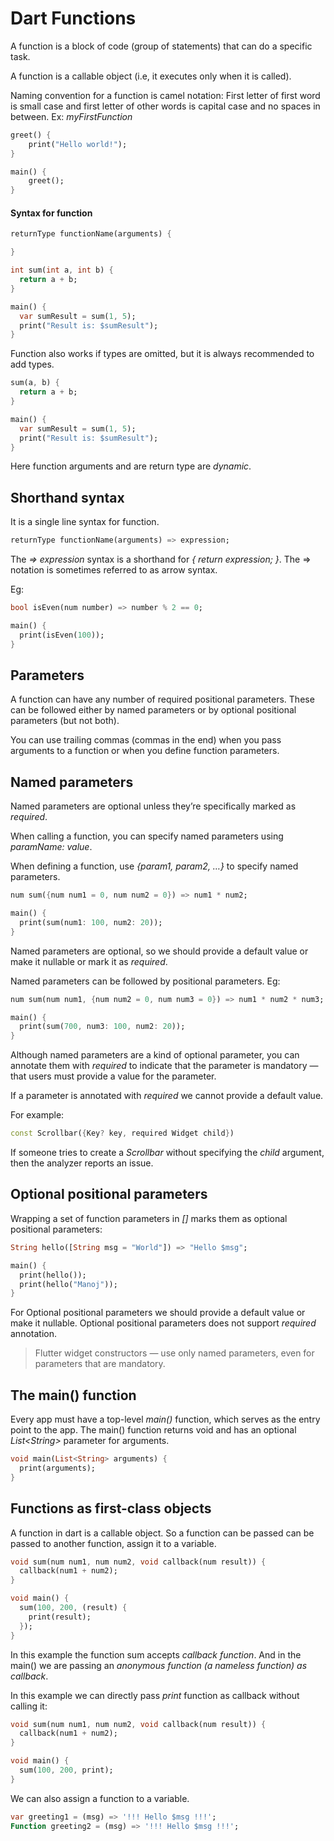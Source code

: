 # Dart Functions

A function is a block of code (group of statements) that can do a specific task.

A function is a callable object (i.e, it executes only when it is called).


Naming convention for a function is camel notation: First letter of first word is small case and first letter of other words is capital case and no spaces in between. Ex: *myFirstFunction*

``` dart
greet() {
    print("Hello world!");
}

main() {
    greet();
}
```

#### Syntax for function

``` dart
returnType functionName(arguments) {

}
```

``` dart
int sum(int a, int b) {
  return a + b;
}

main() {
  var sumResult = sum(1, 5);
  print("Result is: $sumResult");
}
```

Function also works if types are omitted, but it is always recommended to add types.

``` dart
sum(a, b) {
  return a + b;
}

main() {
  var sumResult = sum(1, 5);
  print("Result is: $sumResult");
}
```

Here function arguments and are return type are *dynamic*.

## Shorthand syntax
It is a single line syntax for function.

``` dart
returnType functionName(arguments) => expression;
```
The *=> expression* syntax is a shorthand for *{ return expression; }*. The => notation is sometimes referred to as arrow syntax.

Eg:
``` dart
bool isEven(num number) => number % 2 == 0;

main() {
  print(isEven(100));
}

```

## Parameters
A function can have any number of required positional parameters. These can be followed either by named parameters or by optional positional parameters (but not both).

You can use trailing commas (commas in the end) when you pass arguments to a function or when you define function parameters.

## Named parameters
Named parameters are optional unless they’re specifically marked as *required*.

When calling a function, you can specify named parameters using *paramName: value*.

When defining a function, use *{param1, param2, …}* to specify named parameters.

``` dart
num sum({num num1 = 0, num num2 = 0}) => num1 * num2;

main() {
  print(sum(num1: 100, num2: 20));
}
```

Named parameters are optional, so we should provide a default value or make it nullable or mark it as *required*.

Named parameters can be followed by positional parameters. Eg:
``` dart
num sum(num num1, {num num2 = 0, num num3 = 0}) => num1 * num2 * num3;

main() {
  print(sum(700, num3: 100, num2: 20));
}
```

Although named parameters are a kind of optional parameter, you can annotate them with *required* to indicate that the parameter is mandatory — that users must provide a value for the parameter.

If a parameter is annotated with *required* we cannot provide a default value.

For example:

``` dart
const Scrollbar({Key? key, required Widget child})
```
If someone tries to create a *Scrollbar* without specifying the *child* argument, then the analyzer reports an issue.

## Optional positional parameters
Wrapping a set of function parameters in *[]* marks them as optional positional parameters:

``` dart
String hello([String msg = "World"]) => "Hello $msg";

main() {
  print(hello());
  print(hello("Manoj"));
}
```

For Optional positional parameters we should provide a default value or make it nullable. Optional positional parameters does not support *required* annotation.

> Flutter widget constructors — use only named parameters, even for parameters that are mandatory.

## The main() function
Every app must have a top-level *main()* function, which serves as the entry point to the app. The main() function returns void and has an optional *List&lt;String>* parameter for arguments.

``` dart
void main(List<String> arguments) {
  print(arguments);
}
```

## Functions as first-class objects
A function in dart is a callable object. So a function can be passed can be passed to another function, assign it to a variable.

``` dart
void sum(num num1, num num2, void callback(num result)) {
  callback(num1 + num2);
}

void main() {
  sum(100, 200, (result) { 
    print(result);
  });
}
```
In this example the function sum accepts *callback function*. And in the main() we are passing an *anonymous function (a nameless function) as callback*.

In this example we can directly pass *print* function as callback without calling it:

``` dart
void sum(num num1, num num2, void callback(num result)) {
  callback(num1 + num2);
}

void main() {
  sum(100, 200, print);
}
```

We can also assign a function to a variable.

``` dart
var greeting1 = (msg) => '!!! Hello $msg !!!';
Function greeting2 = (msg) => '!!! Hello $msg !!!';
```
